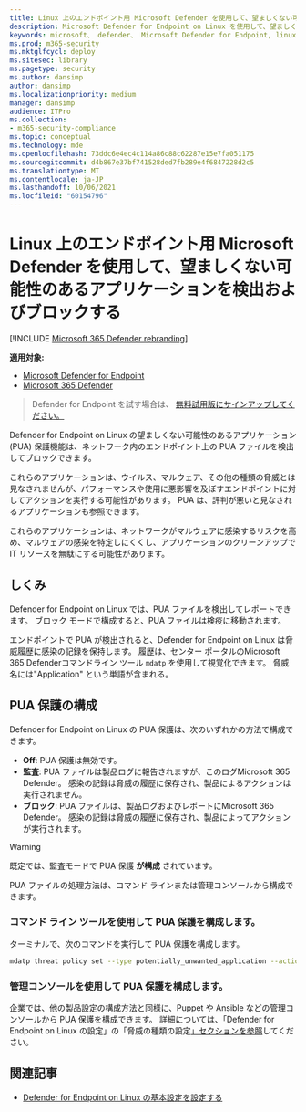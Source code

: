 ```yaml
---
title: Linux 上のエンドポイント用 Microsoft Defender を使用して、望ましくない可能性のあるアプリケーションを検出およびブロックする
description: Microsoft Defender for Endpoint on Linux を使用して、望ましくない可能性があるアプリケーション (PUA) を検出してブロックします。
keywords: microsoft、 defender、 Microsoft Defender for Endpoint, linux, pua, pus
ms.prod: m365-security
ms.mktglfcycl: deploy
ms.sitesec: library
ms.pagetype: security
ms.author: dansimp
author: dansimp
ms.localizationpriority: medium
manager: dansimp
audience: ITPro
ms.collection:
- m365-security-compliance
ms.topic: conceptual
ms.technology: mde
ms.openlocfilehash: 73ddc6e4ec4c114a86c88c62287e15e7fa051175
ms.sourcegitcommit: d4b867e37bf741528ded7fb289e4f6847228d2c5
ms.translationtype: MT
ms.contentlocale: ja-JP
ms.lasthandoff: 10/06/2021
ms.locfileid: "60154796"
---
```

# <a name="detect-and-block-potentially-unwanted-applications-with-microsoft-defender-for-endpoint-on-linux"></a>Linux 上のエンドポイント用 Microsoft Defender を使用して、望ましくない可能性のあるアプリケーションを検出およびブロックする

[!INCLUDE [Microsoft 365 Defender rebranding](../../includes/microsoft-defender.md)]


**適用対象:**
- [Microsoft Defender for Endpoint](https://go.microsoft.com/fwlink/p/?linkid=2154037)
- [Microsoft 365 Defender](https://go.microsoft.com/fwlink/?linkid=2118804)

> Defender for Endpoint を試す場合は、 [無料試用版にサインアップしてください。](https://signup.microsoft.com/create-account/signup?products=7f379fee-c4f9-4278-b0a1-e4c8c2fcdf7e&ru=https://aka.ms/MDEp2OpenTrial?ocid=docs-wdatp-investigateip-abovefoldlink)

Defender for Endpoint on Linux の望ましくない可能性のあるアプリケーション (PUA) 保護機能は、ネットワーク内のエンドポイント上の PUA ファイルを検出してブロックできます。

これらのアプリケーションは、ウイルス、マルウェア、その他の種類の脅威とは見なされませんが、パフォーマンスや使用に悪影響を及ぼすエンドポイントに対してアクションを実行する可能性があります。 PUA は、評判が悪いと見なされるアプリケーションも参照できます。

これらのアプリケーションは、ネットワークがマルウェアに感染するリスクを高め、マルウェアの感染を特定しにくくし、アプリケーションのクリーンアップで IT リソースを無駄にする可能性があります。

## <a name="how-it-works"></a>しくみ

Defender for Endpoint on Linux では、PUA ファイルを検出してレポートできます。 ブロック モードで構成すると、PUA ファイルは検疫に移動されます。

エンドポイントで PUA が検出されると、Defender for Endpoint on Linux は脅威履歴に感染の記録を保持します。 履歴は、センター ポータルのMicrosoft 365 Defenderコマンドライン ツール `mdatp` を使用して視覚化できます。 脅威名には"Application" という単語が含まれる。

## <a name="configure-pua-protection"></a>PUA 保護の構成

Defender for Endpoint on Linux の PUA 保護は、次のいずれかの方法で構成できます。

- **Off**: PUA 保護は無効です。
- **監査**: PUA ファイルは製品ログに報告されますが、このログMicrosoft 365 Defender。 感染の記録は脅威の履歴に保存され、製品によるアクションは実行されません。
- **ブロック**: PUA ファイルは、製品ログおよびレポートにMicrosoft 365 Defender。 感染の記録は脅威の履歴に保存され、製品によってアクションが実行されます。

> [!WARNING]
> 既定では、監査モードで PUA 保護 **が構成** されています。

PUA ファイルの処理方法は、コマンド ラインまたは管理コンソールから構成できます。

### <a name="use-the-command-line-tool-to-configure-pua-protection"></a>コマンド ライン ツールを使用して PUA 保護を構成します。

ターミナルで、次のコマンドを実行して PUA 保護を構成します。

```bash
mdatp threat policy set --type potentially_unwanted_application --action [off|audit|block]
```

### <a name="use-the-management-console-to-configure-pua-protection"></a>管理コンソールを使用して PUA 保護を構成します。

企業では、他の製品設定の構成方法と同様に、Puppet や Ansible などの管理コンソールから PUA 保護を構成できます。 詳細については、「Defender for [](linux-preferences.md#threat-type-settings) Endpoint on Linux の設定」の「脅威の種類の設定[」セクションを参照](linux-preferences.md)してください。

## <a name="related-articles"></a>関連記事

- [Defender for Endpoint on Linux の基本設定を設定する](linux-preferences.md)

